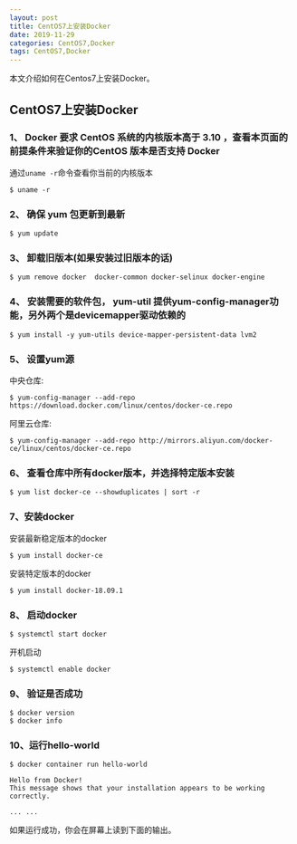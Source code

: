 ```yaml
---
layout: post
title: CentOS7上安装Docker
date: 2019-11-29
categories: CentOS7,Docker
tags: CentOS7,Docker
---
```

本文介绍如何在Centos7上安装Docker。

## CentOS7上安装Docker

### 1、 Docker 要求 CentOS 系统的内核版本高于 3.10 ，查看本页面的前提条件来验证你的CentOS 版本是否支持 Docker

通过`uname -r`命令查看你当前的内核版本
```
$ uname -r
```
### 2、 确保 yum 包更新到最新

```
$ yum update
```

### 3、 卸载旧版本(如果安装过旧版本的话)

```
$ yum remove docker  docker-common docker-selinux docker-engine
```

### 4、 安装需要的软件包， yum-util 提供yum-config-manager功能，另外两个是devicemapper驱动依赖的

```
$ yum install -y yum-utils device-mapper-persistent-data lvm2
```

### 5、 设置yum源

中央仓库:
```
$ yum-config-manager --add-repo https://download.docker.com/linux/centos/docker-ce.repo
```
阿里云仓库:
```
$ yum-config-manager --add-repo http://mirrors.aliyun.com/docker-ce/linux/centos/docker-ce.repo
```

### 6、 查看仓库中所有docker版本，并选择特定版本安装

```
$ yum list docker-ce --showduplicates | sort -r
```

### 7、安装docker

安装最新稳定版本的docker
```
$ yum install docker-ce
```
安装特定版本的docker
```
$ yum install docker-18.09.1
```

### 8、 启动docker

```
$ systemctl start docker
```
开机启动
```
$ systemctl enable docker
```

### 9、 验证是否成功

```
$ docker version
$ docker info
```

### 10、运行hello-world

```
$ docker container run hello-world

Hello from Docker!
This message shows that your installation appears to be working correctly.

... ...
```
如果运行成功，你会在屏幕上读到下面的输出。
